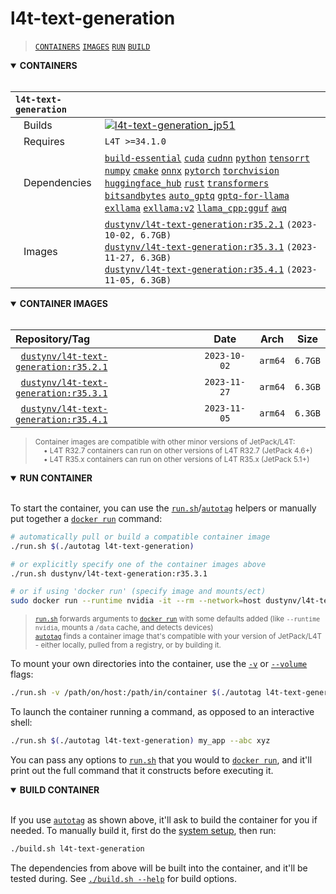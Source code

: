 # l4t-text-generation

> [`CONTAINERS`](#user-content-containers) [`IMAGES`](#user-content-images) [`RUN`](#user-content-run) [`BUILD`](#user-content-build)

<details open>
<summary><b><a id="containers">CONTAINERS</a></b></summary>
<br>

| **`l4t-text-generation`** | |
| :-- | :-- |
| &nbsp;&nbsp;&nbsp;Builds | [![`l4t-text-generation_jp51`](https://img.shields.io/github/actions/workflow/status/dusty-nv/jetson-containers/l4t-text-generation_jp51.yml?label=l4t-text-generation:jp51)](https://github.com/dusty-nv/jetson-containers/actions/workflows/l4t-text-generation_jp51.yml) |
| &nbsp;&nbsp;&nbsp;Requires | `L4T >=34.1.0` |
| &nbsp;&nbsp;&nbsp;Dependencies | [`build-essential`](/packages/build-essential) [`cuda`](/packages/cuda/cuda) [`cudnn`](/packages/cuda/cudnn) [`python`](/packages/python) [`tensorrt`](/packages/tensorrt) [`numpy`](/packages/numpy) [`cmake`](/packages/cmake/cmake_pip) [`onnx`](/packages/onnx) [`pytorch`](/packages/pytorch) [`torchvision`](/packages/pytorch/torchvision) [`huggingface_hub`](/packages/llm/huggingface_hub) [`rust`](/packages/rust) [`transformers`](/packages/llm/transformers) [`bitsandbytes`](/packages/llm/bitsandbytes) [`auto_gptq`](/packages/llm/auto_gptq) [`gptq-for-llama`](/packages/llm/gptq-for-llama) [`exllama`](/packages/llm/exllama) [`exllama:v2`](/packages/llm/exllama) [`llama_cpp:gguf`](/packages/llm/llama_cpp) [`awq`](/packages/llm/awq) |
| &nbsp;&nbsp;&nbsp;Images | [`dustynv/l4t-text-generation:r35.2.1`](https://hub.docker.com/r/dustynv/l4t-text-generation/tags) `(2023-10-02, 6.7GB)`<br>[`dustynv/l4t-text-generation:r35.3.1`](https://hub.docker.com/r/dustynv/l4t-text-generation/tags) `(2023-11-27, 6.3GB)`<br>[`dustynv/l4t-text-generation:r35.4.1`](https://hub.docker.com/r/dustynv/l4t-text-generation/tags) `(2023-11-05, 6.3GB)` |

</details>

<details open>
<summary><b><a id="images">CONTAINER IMAGES</a></b></summary>
<br>

| Repository/Tag | Date | Arch | Size |
| :-- | :--: | :--: | :--: |
| &nbsp;&nbsp;[`dustynv/l4t-text-generation:r35.2.1`](https://hub.docker.com/r/dustynv/l4t-text-generation/tags) | `2023-10-02` | `arm64` | `6.7GB` |
| &nbsp;&nbsp;[`dustynv/l4t-text-generation:r35.3.1`](https://hub.docker.com/r/dustynv/l4t-text-generation/tags) | `2023-11-27` | `arm64` | `6.3GB` |
| &nbsp;&nbsp;[`dustynv/l4t-text-generation:r35.4.1`](https://hub.docker.com/r/dustynv/l4t-text-generation/tags) | `2023-11-05` | `arm64` | `6.3GB` |

> <sub>Container images are compatible with other minor versions of JetPack/L4T:</sub><br>
> <sub>&nbsp;&nbsp;&nbsp;&nbsp;• L4T R32.7 containers can run on other versions of L4T R32.7 (JetPack 4.6+)</sub><br>
> <sub>&nbsp;&nbsp;&nbsp;&nbsp;• L4T R35.x containers can run on other versions of L4T R35.x (JetPack 5.1+)</sub><br>
</details>

<details open>
<summary><b><a id="run">RUN CONTAINER</a></b></summary>
<br>

To start the container, you can use the [`run.sh`](/docs/run.md)/[`autotag`](/docs/run.md#autotag) helpers or manually put together a [`docker run`](https://docs.docker.com/engine/reference/commandline/run/) command:
```bash
# automatically pull or build a compatible container image
./run.sh $(./autotag l4t-text-generation)

# or explicitly specify one of the container images above
./run.sh dustynv/l4t-text-generation:r35.3.1

# or if using 'docker run' (specify image and mounts/ect)
sudo docker run --runtime nvidia -it --rm --network=host dustynv/l4t-text-generation:r35.3.1
```
> <sup>[`run.sh`](/docs/run.md) forwards arguments to [`docker run`](https://docs.docker.com/engine/reference/commandline/run/) with some defaults added (like `--runtime nvidia`, mounts a `/data` cache, and detects devices)</sup><br>
> <sup>[`autotag`](/docs/run.md#autotag) finds a container image that's compatible with your version of JetPack/L4T - either locally, pulled from a registry, or by building it.</sup>

To mount your own directories into the container, use the [`-v`](https://docs.docker.com/engine/reference/commandline/run/#volume) or [`--volume`](https://docs.docker.com/engine/reference/commandline/run/#volume) flags:
```bash
./run.sh -v /path/on/host:/path/in/container $(./autotag l4t-text-generation)
```
To launch the container running a command, as opposed to an interactive shell:
```bash
./run.sh $(./autotag l4t-text-generation) my_app --abc xyz
```
You can pass any options to [`run.sh`](/docs/run.md) that you would to [`docker run`](https://docs.docker.com/engine/reference/commandline/run/), and it'll print out the full command that it constructs before executing it.
</details>
<details open>
<summary><b><a id="build">BUILD CONTAINER</b></summary>
<br>

If you use [`autotag`](/docs/run.md#autotag) as shown above, it'll ask to build the container for you if needed.  To manually build it, first do the [system setup](/docs/setup.md), then run:
```bash
./build.sh l4t-text-generation
```
The dependencies from above will be built into the container, and it'll be tested during.  See [`./build.sh --help`](/jetson_containers/build.py) for build options.
</details>

